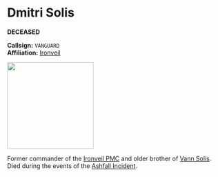 # Dmitri Solis

**DECEASED**  
  
**Callsign:** `VANGUARD`  
**Affiliation:** [Ironveil](/Factions/PMC/Ironveil.md)

<img src="https://github.com/user-attachments/assets/bd31f229-3034-4265-8d56-58fad081b15b" width=200>  

Former commander of the [Ironveil PMC](/Factions/PMC/Ironveil.md) and older brother of [Vann Solis](/NPCs/Vann%20Solis.md).  
Died during the events of the [Ashfall Incident](/Events/Ashfall%20Incident.md).
